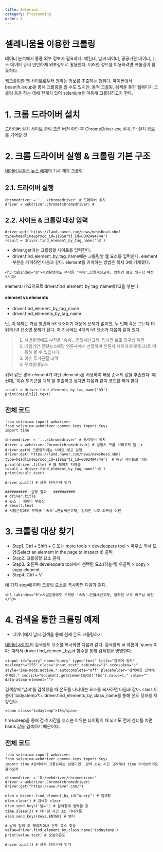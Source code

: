 ```yaml
---  
title: Selenium
category: Programming  
order: 3  
---  
```


# 셀레니움을 이용한 크롤링

데이터 분석에서 종종 외부 정보가 필요하다. 예컨대, 날씨 데이터, 공공기관 데이터, 뉴스 데이터 등이 빈번하게 외부정보로 활용한다. 이러한 정보를 이용하려면 크롤링이 필요하다.

웹크롤링란 웹 사이트로부터 원하는 정보를 추출하는 행위다. 파이썬에서 beautifulsoup을 통해 크롤링을 할 수도 있지만, 동적 크롤링, 검색을 통한 웹페이지 크롤링 등을 하는 데에 한계가 있어 selenium을 이용해 크롤링하고자 한다.


# 1. 크롬 드라이버 설치
[드라이버 설치 사이트 클릭](https://chromedriver.chromium.org/downloads)
크롬 버전 확인 후 ChromeDriver exe 설치, 단 설치 경로를 기억할 것


# 2. 크롬 드라이버 실행 & 크롤링 기본 구조
[네이버 부동산 뉴스 예제](https://land.naver.com/news/newsRead.nhn?type=headline&prsco_id=119&arti_id=0002494744)의 기사 제목 크롤링

## 2.1. 드라이버 실행
```
chromedriver = '.../chromedriver' # 드라이버 위치
driver = webdriver.Chrome(chromedriver) #
```

## 2.2. 사이트 & 크롤링 대상 입력

```
driver.get('https://land.naver.com/news/newsRead.nhn?type=headline&prsco_id=119&arti_id=0002494744') 
result = driver.find_element_by_tag_name('h3')
```

- driver.get에는 크롤링할 사이트를 입력한다.
- driver.find_element_by_tag_name에는 크롤링할 웹 요소를 입력한다.  element 부분을 카피하면 다음과 같다. element를 카피하는 방법은 목차 3에 기재했다.

```
<h3 tabindex="0">시범운영에도 부작용 '속속'…전월세신고제, 임차인 보호 의구심 여전</h3>
```

element가 h3이므로 driver.find_element_by_tag_name에 h3을 넣는다.

#### element vs elements

- driver.find_element_by_tag_name
- driver.find_elements_by_tag_name

단, 이 예제는 가장 첫번째 h3 요소이기 때문에 문제가 없지만, 두 번째 혹은 그보다 더 뒤의 h3 요소면 문제가 된다.
이 기사에는 4개의 h3 요소가 다음과 같이 있다. 

> 1. 시범운영에도 부작용 '속속'…전월세신고제, 임차인 보호 의구심 여전
> 2. 데일리안 관련뉴스해당 언론사에서 선정하며 언론사 페이지(아웃링크)로 이동해 볼 수 있습니다.
> 3. 이슈 투기근절 대책
> 4. 우리동네뉴스

위와 같은 경우 element가 아닌 elements를 사용하여 해당 순서의 값을 추출한다. 예컨대, '이슈 투기근절 대책'을 추출하고 싶다면 다음과 같이 코드를 짜야 한다.

```
result = driver.find_elements_by_tag_name('h3')
print(result[2].text)
```

## 전체 코드

```
from selenium import webdriver
from selenium.webdriver.common.keys import Keys
import time

chromedriver = '.../chromedriver' # 드라이버 위치
driver = webdriver.Chrome(chromedriver) # 실행시 크롬 브라우저 뜸 -> driver.get에 크롤링하려는 사이트 넣고 실행
driver.get('https://land.naver.com/news/newsRead.nhn?type=headline&prsco_id=119&arti_id=0002494744')  # 해당 사이트로 이동
print(driver.title) # 웹 페이지 타이틀
result = driver.find_element_by_tag_name('h3')
print(result.text)

driver.quit() # 크롬 브라우저 닫기

##########  실행 결과   ##########
# driver.title
# 뉴스 : 네이버 부동산
# result.text
# 시범운영에도 부작용 '속속'…전월세신고제, 임차인 보호 의구심 여전
```


# 3. 크롤링 대상 찾기

- Step1. Ctrl + Shift + C 또는
more tools > develeopers tool > 마우스 커서 모양(Select an element in the page to inspect it) 클릭
- Step2. 크롤링할 요소 클릭
- Step3. 오른쪽 develeopers tool에서 선택된 요소(하늘색) 우클릭 > copy > copy element 
- Step4. Ctrl + V

네 가지 step에 따라 크롤링 요소를 복사하면 다음과 같다.

```
<h3 tabindex="0">시범운영에도 부작용 '속속'…전월세신고제, 임차인 보호 의구심 여전</h3>
```

# 4. 검색을 통한 크롤링 예제

- 네이버에서 날씨 검색을 통해 현재 온도 크롤링하기

[네이버 사이트](https://www.naver.com/)의 검색창의 요소를 복사하면 다음과 같다. 검색창의 id 이름이 'query'이다. 따라서 driver.find_element_by_id 함수를 통해 검색창을 명명한다.

```
<input id="query" name="query" type="text" title="검색어 입력" maxlength="255" class="input_text" tabindex="1" accesskey="s" style="ime-mode:active;" autocomplete="off" placeholder="검색어를 입력해 주세요." onclick="document.getElementById('fbm').value=1;" value="" data-atcmp-element="">
```

검색창에 '날씨'를 검색했을 때 온도를 나타내는 요소를 복사하면 다음과 같다. class 이름이 'todyatemp'다. driver.find_elements_by_class_name를 통해 온도 정보를 저장한다.

```
<span class="todaytemp">18</span>
```

time.sleep을 통해 검색 시간을 늦추는 이유는 타이핑이 채 되기도 전에 엔터를 치면 blank 값을 검색하기 때문이다.


## 전체 코드

```
from selenium import webdriver
from selenium.webdriver.common.keys import Keys
import time #검색해서 크롤링하는 상황이면, 검색 소요 시간 고려해서 time 라이브러리도 불러오자

chromedriver = 'D:/webdriver/chromedriver'
driver = webdriver.Chrome(chromedriver)
driver.get("https://www.naver.com/")

elem = driver.find_element_by_id("query") # 검색창 
elem.clear() # 검색창 clear 
elem.send_keys('날씨') # 검색창에 입력할 값
time.sleep(3) # 타이핑 시간 3초 기다려줌
elem.send_keys(Keys.ENTER) # 엔터

# 날씨 검색 후 페이지에서 온도 요소 찾음
value=driver.find_element_by_class_name('todaytemp')
print(value.text) # 오늘의온도

driver.quit() # 크롬 브라우저 닫기
```
